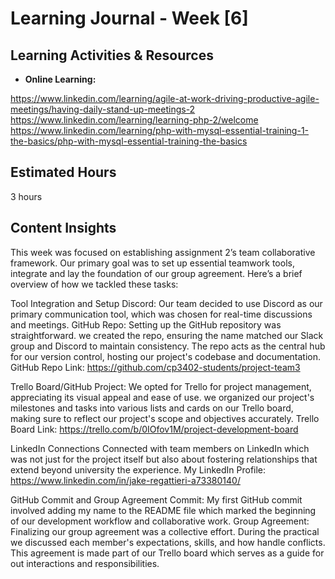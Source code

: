 # Learning Journal - Week [6]

## Learning Activities & Resources

- **Online Learning:**
  
https://www.linkedin.com/learning/agile-at-work-driving-productive-agile-meetings/having-daily-stand-up-meetings-2
https://www.linkedin.com/learning/learning-php-2/welcome
https://www.linkedin.com/learning/php-with-mysql-essential-training-1-the-basics/php-with-mysql-essential-training-the-basics

## Estimated Hours

3 hours

## Content Insights

This week was focused on establishing assignment 2’s team collaborative framework. Our primary goal was to set up essential teamwork tools, integrate and lay the foundation of our group agreement. Here’s a brief overview of how we tackled these tasks:

Tool Integration and Setup
Discord: Our team decided to use Discord as our primary communication tool, which was chosen for real-time discussions and meetings.
GitHub Repo: Setting up the GitHub repository was straightforward. we created the repo, ensuring the name matched our Slack group and Discord to maintain consistency. The repo acts as the central hub for our version control, hosting our project's codebase and documentation.
GitHub Repo Link: https://github.com/cp3402-students/project-team3

Trello Board/GitHub Project: We opted for Trello for project management, appreciating its visual appeal and ease of use. we organized our project's milestones and tasks into various lists and cards on our Trello board, making sure to reflect our project's scope and objectives accurately.
Trello Board Link: https://trello.com/b/0IOfov1M/project-development-board

LinkedIn Connections
Connected with team members on LinkedIn which was not just for the project itself but also about fostering relationships that extend beyond university the experience.
My LinkedIn Profile: https://www.linkedin.com/in/jake-regattieri-a73380140/ 

GitHub Commit and Group Agreement
Commit: My first GitHub commit involved adding my name to the README file which marked the beginning of our development workflow and collaborative work.
Group Agreement: Finalizing our group agreement was a collective effort. During the practical we discussed each member's expectations, skills, and how handle conflicts. This agreement is made part of our Trello board which serves as a guide for out interactions and responsibilities.



